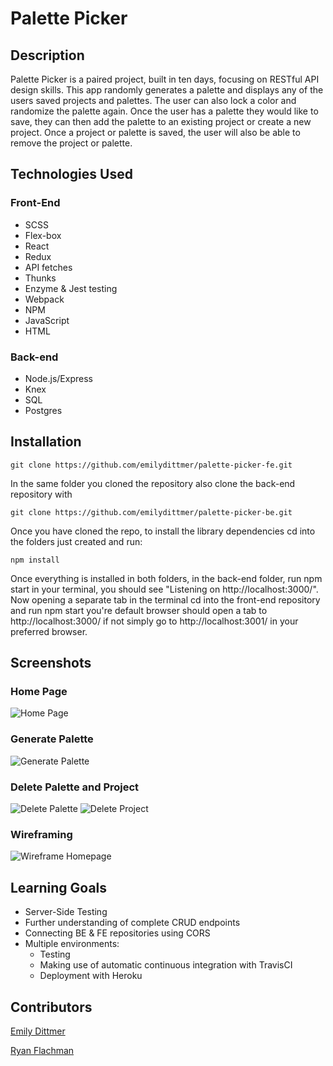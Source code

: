 # Palette Picker

## Description

Palette Picker is a paired project, built in ten days, focusing on RESTful API design skills. This app randomly generates a palette and displays any of the users saved projects and palettes. The user can also lock a color and randomize the palette again. Once the user has a palette they would like to save, they can then add the palette to an existing project or create a new project. Once a project or palette is saved, the user will also be able to remove the project or palette. 

## Technologies Used
### Front-End
- SCSS
- Flex-box
- React
- Redux
- API fetches
- Thunks
- Enzyme & Jest testing
- Webpack
- NPM
- JavaScript
- HTML
### Back-end
- Node.js/Express
- Knex
- SQL
- Postgres

## Installation

```git clone https://github.com/emilydittmer/palette-picker-fe.git```

In the same folder you cloned the repository also clone the back-end repository with

```git clone https://github.com/emilydittmer/palette-picker-be.git```

Once you have cloned the repo, to install the library dependencies cd into the folders just created and run:

```npm install```

Once everything is installed in both folders, in the back-end folder, run npm start in your terminal, you should see "Listening on http://localhost:3000/". Now opening a separate tab in the terminal cd into the front-end repository and run npm start you're default browser should open a tab to http://localhost:3000/ if not simply go to http://localhost:3001/ in your preferred browser.


## Screenshots
### Home Page
![Home Page](https://github.com/emilydittmer/palette-picker-fe/blob/master/src/demo/homepage.png)
### Generate Palette
![Generate Palette](https://github.com/emilydittmer/palette-picker-fe/blob/master/src/demo/generate-colors.gif)
### Delete Palette and Project
![Delete Palette](https://github.com/emilydittmer/palette-picker-fe/blob/master/src/demo/delete-palette.gif)
![Delete Project](https://github.com/emilydittmer/palette-picker-fe/blob/master/src/demo/delete-project.gif)
### Wireframing
![Wireframe Homepage](https://github.com/emilydittmer/palette-picker-fe/blob/master/src/demo/Wireframing.png)

## Learning Goals
- Server-Side Testing
- Further understanding of complete CRUD endpoints
- Connecting BE & FE repositories using CORS
- Multiple environments:
  - Testing
  - Making use of automatic continuous integration with TravisCI
  - Deployment with Heroku

## Contributors
[Emily Dittmer](https://github.com/emilydittmer)

[Ryan Flachman](https://github.com/flachman03)
